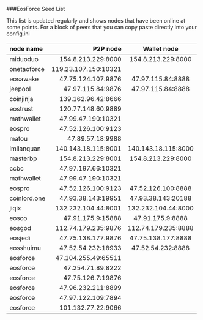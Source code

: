 ###EosForce  Seed List

This list is updated regularly and shows nodes that have been online at some points. For a block of peers that you can copy paste directly into your config.ini

| node name | P2P node  | Wallet node |
| :------| ------: | :------: |
| miduoduo | 154.8.213.229:8000 | 154.8.213.229:8000|
| onetaoforce | 119.23.107.150:10321 |  |
| eosawake | 47.75.124.107:9876 | 47.97.115.84:8888 |
| jeepool | 47.97.115.84:9876 | 47.97.115.84:8888 |
| coinjinja | 139.162.96.42:8666|  |
| eostrust | 120.77.148.60:9889 |  |
| mathwallet | 47.99.47.190:10321  |  |
| eospro| 47.52.126.100:9123 |  |
| matou| 47.89.57.18:9988|  |
| imlianquan | 140.143.18.115:8001 |  140.143.18.115:8000|
| masterbp | 154.8.213.229:8001 |  154.8.213.229:8000|
|ccbc| 47.97.197.66:10321 |  |
| mathwallet |47.99.47.190:10321 | |
| eospro | 47.52.126.100:9123 | 47.52.126.100:8888|
| coinlord.one | 47.93.38.143:19951| 47.93.38.143:20188|
| jiqix | 132.232.104.44:8001 | 132.232.104.44:8000 |
| eosco | 47.91.175.9:15888	 | 47.91.175.9:8888 |
| eosgod | 112.74.179.235:9876	 | 112.74.179.235:8888 |
| eosjedi | 47.75.138.177:9876| 47.75.138.177:8888 |
| eosshuimu| 47.52.54.232:18933 | 47.52.54.232:8888 |
| eosforce | 47.104.255.49:65511 |  |
| eosforce | 47.254.71.89:8222 |  |
| eosforce| 47.75.126.7:19876 | |
| eosforce | 47.96.232.211:8899 |  |
| eosforce | 47.97.122.109:7894|  |
| eosforce | 101.132.77.22:9066|  |

